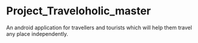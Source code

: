 # Project_Traveloholic_master
 An android application for travellers and tourists which will help them travel any place independently.
